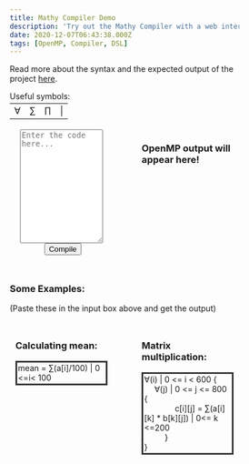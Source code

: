 ```yaml
---
title: Mathy Compiler Demo
description: 'Try out the Mathy Compiler with a web interface!'
date: 2020-12-07T06:43:38.000Z
tags: [OpenMP, Compiler, DSL]
---
```


<style type="text/css">
* {
  box-sizing: border-box;
}

.wrapper {
  max-width: 1200px;
}
.column {
  float: left;
  width: 45%;
  padding: 10px;
}

.row:after {
  content: "";
  display: table;
  clear: both;
}

@media screen and (max-width: 600px) {
  .column {
    float: left;
    width: 100%;
    padding: 10px;
    margin:0 auto;
    margin-block-end: 5%;
  }
}
</style>
Read more about the syntax and the expected output of the project [here](/projects/mathy-compiler).
<div>
Useful symbols:
<table style="margin-bottom:2%;margin-top:1%">
<tr> <td> &forall; </td>  <td>  &sum; </td>  <td>  &prod; </td>  <td>  |  </td> </tr>
</table>
</div>
<div class="row">
  <div class="column" style="float:left;text-align:center;">
    <form action="https://mathy-compiler.herokuapp.com/compile" id="codeForm" method="POST">
    <textarea name="code" form="searchForm" id="code" onkeyup="textAreaAdjust(this)" style="width:90%;height: 200px;margin:auto;" placeholder="Enter the code here..."></textarea>
    <br>
    <input type="submit" value="Compile" style="margin-inline-start:3%;margin-block-end: 1%">
    </form>
  </div>
  <div id="result" class="column" style="float:right">
    <b> <h3>OpenMP output will appear here!</h3> </b>
  </div>
</div>

### Some Examples:

(Paste these in the input box above and get the output)

<div class="row">
  <div class="column" style="float:left">
    <b> <h3>Calculating mean:</h3> </b>
	<div style="border:medium solid #333333;padding:1%">
	mean = &sum;(a[i]/100) | 0 <=i< 100
	</div>
  </div>
  <div class="column" style="float:right">
    <b> <h3>Matrix multiplication:</h3> </b>
	<div style="border:medium solid #333333;padding:1%">
	∀(i) | 0 <= i < 600 {<br>
    &emsp; ∀(j) | 0 <= j <= 800 {<br>
        &emsp; &emsp; &emsp; c[i][j] = &sum;(a[i][k] * b[k][j]) | 0<= k <=200<br>
    	&emsp; &emsp; }<br>
	}<br>
	</div>
</div>

<script type="text/javascript">
$( "#codeForm" ).submit(function( event ) {
  event.preventDefault();
  $("#overlay").fadeIn(300);
  var url = document.getElementById("codeForm").getAttribute("action"),
    term = document.getElementById("code").value.trim();
    console.log(term);
  var posting = $.post( url, { code: term } );
  posting.done(function( data ) {
    $("#overlay").fadeOut(300);
    $( "#result" ).empty().append( "<b><h3>OpenMP Output:</h3>" + data + "<b>" );
  });
});
function textAreaAdjust(element) {
  element.style.height = "1px";
  element.style.height = (25+element.scrollHeight)+"px";
}
</script>

<br>
